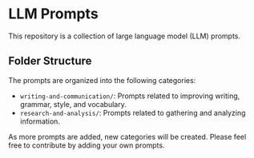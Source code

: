 # LLM Prompts

This repository is a collection of large language model (LLM) prompts.

## Folder Structure

The prompts are organized into the following categories:

- `writing-and-communication/`: Prompts related to improving writing, grammar, style, and vocabulary.
- `research-and-analysis/`: Prompts related to gathering and analyzing information.

As more prompts are added, new categories will be created. Please feel free to contribute by adding your own prompts.
